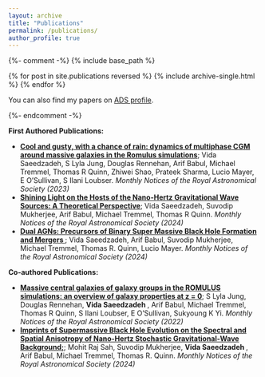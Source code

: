 ```yaml
---
layout: archive
title: "Publications"
permalink: /publications/
author_profile: true
---
```

{%- comment -%}
{% include base_path %}

{% for post in site.publications reversed %}
  {% include archive-single.html %}
{% endfor %} 


<p>You can also find my papers on <a href="https://ui.adsabs.harvard.edu/public-libraries/VpIIp5VrTBarBZq_afDM_A">ADS profile</a>.</p>
{%- endcomment -%}


<p><strong> First Authored Publications:</strong></p>
<ul>
	<li><a href="https://ui.adsabs.harvard.edu/abs/2023MNRAS.525.5677S/abstract"><strong> Cool and gusty, with a chance of rain: dynamics of multiphase CGM around massive galaxies in the Romulus simulations</strong></a>; Vida Saeedzadeh, S Lyla Jung, Douglas Rennehan, Arif Babul, Michael Tremmel, Thomas R Quinn, Zhiwei Shao, Prateek Sharma, Lucio Mayer, E O’Sullivan, S Ilani Loubser. <em> Monthly Notices of the Royal Astronomical Society (2023)</em></li>
	<li><a href="https://ui.adsabs.harvard.edu/abs/2023MNRAS.525.5677S/abstract"><strong> Shining Light on the Hosts of the Nano-Hertz Gravitational Wave Sources: A Theoretical Perspective</strong></a>; Vida Saeedzadeh, Suvodip Mukherjee, Arif Babul, Michael Tremmel, Thomas R Quinn. <em> Monthly Notices of the Royal Astronomical Society (2024)</em></li>
	<li><a href="https://ui.adsabs.harvard.edu/abs/2023MNRAS.525.5677S/abstract"><strong> Dual AGNs: Precursors of Binary Super Massive Black Hole Formation and Mergers </strong></a>; Vida Saeedzadeh, Arif Babul, Suvodip Mukherjee, Michael Tremmel, Thomas R. Quinn, Lucio Mayer. <em> Monthly Notices of the Royal Astronomical Society (2024)</em></li>
</ul>

<p><strong> Co-authored Publications:</strong></p>

<ul>
	<li><a href="https://ui.adsabs.harvard.edu/abs/2023MNRAS.525.5677S/abstract"><strong> Massive central galaxies of galaxy groups in the ROMULUS simulations: an overview of galaxy properties at z = 0</strong></a>; S Lyla Jung, Douglas Rennehan, <strong> Vida Saeedzadeh </strong> , Arif Babul, Michael Tremmel, Thomas R Quinn, S Ilani Loubser, E O’Sullivan, Sukyoung K Yi. <em> Monthly Notices of the Royal Astronomical Society (2022)</em></li>
	<li><a href="https://ui.adsabs.harvard.edu/abs/2023MNRAS.525.5677S/abstract"><strong> Imprints of Supermassive Black Hole Evolution on the Spectral and Spatial Anisotropy of Nano-Hertz Stochastic Gravitational-Wave Background;</strong></a>; Mohit Raj Sah, Suvodip Mukherjee, <strong> Vida Saeedzadeh </strong>, Arif Babul, Michael Tremmel, Thomas R. Quinn. <em> Monthly Notices of the Royal Astronomical Society (2024)</em></li>
</ul>
<ul>
